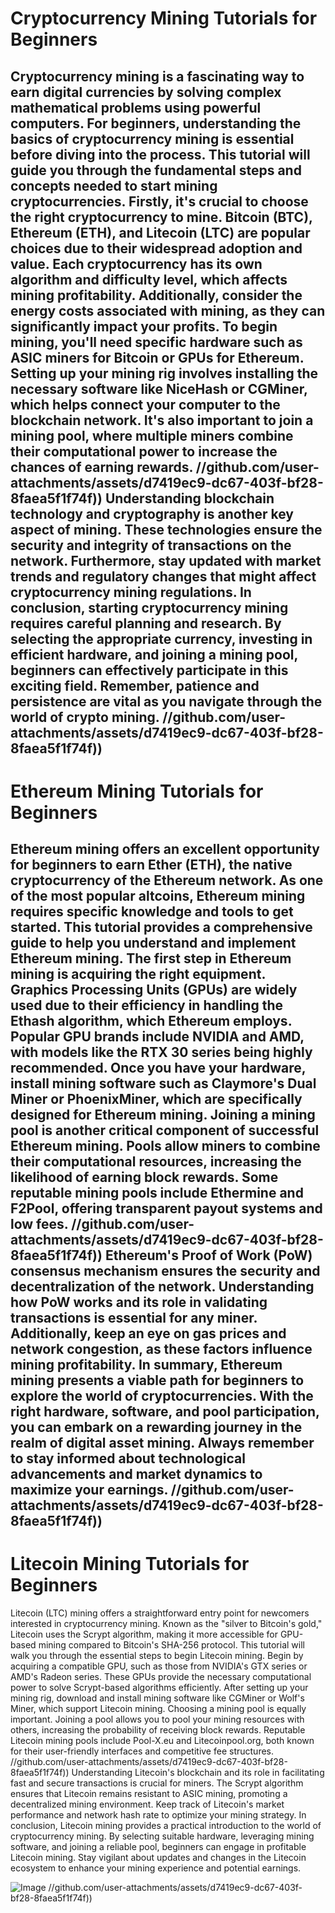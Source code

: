 # Cryptocurrency Mining Tutorials for Beginners
Cryptocurrency mining is a fascinating way to earn digital currencies by solving complex mathematical problems using powerful computers. For beginners, understanding the basics of cryptocurrency mining is essential before diving into the process. This tutorial will guide you through the fundamental steps and concepts needed to start mining cryptocurrencies.
Firstly, it's crucial to choose the right cryptocurrency to mine. Bitcoin (BTC), Ethereum (ETH), and Litecoin (LTC) are popular choices due to their widespread adoption and value. Each cryptocurrency has its own algorithm and difficulty level, which affects mining profitability. Additionally, consider the energy costs associated with mining, as they can significantly impact your profits.
To begin mining, you'll need specific hardware such as ASIC miners for Bitcoin or GPUs for Ethereum. Setting up your mining rig involves installing the necessary software like NiceHash or CGMiner, which helps connect your computer to the blockchain network. It's also important to join a mining pool, where multiple miners combine their computational power to increase the chances of earning rewards.
 //github.com/user-attachments/assets/d7419ec9-dc67-403f-bf28-8faea5f1f74f))
Understanding blockchain technology and cryptography is another key aspect of mining. These technologies ensure the security and integrity of transactions on the network. Furthermore, stay updated with market trends and regulatory changes that might affect cryptocurrency mining regulations.
In conclusion, starting cryptocurrency mining requires careful planning and research. By selecting the appropriate currency, investing in efficient hardware, and joining a mining pool, beginners can effectively participate in this exciting field. Remember, patience and persistence are vital as you navigate through the world of crypto mining.
 //github.com/user-attachments/assets/d7419ec9-dc67-403f-bf28-8faea5f1f74f))
---
# Ethereum Mining Tutorials for Beginners
Ethereum mining offers an excellent opportunity for beginners to earn Ether (ETH), the native cryptocurrency of the Ethereum network. As one of the most popular altcoins, Ethereum mining requires specific knowledge and tools to get started. This tutorial provides a comprehensive guide to help you understand and implement Ethereum mining.
The first step in Ethereum mining is acquiring the right equipment. Graphics Processing Units (GPUs) are widely used due to their efficiency in handling the Ethash algorithm, which Ethereum employs. Popular GPU brands include NVIDIA and AMD, with models like the RTX 30 series being highly recommended. Once you have your hardware, install mining software such as Claymore's Dual Miner or PhoenixMiner, which are specifically designed for Ethereum mining.
Joining a mining pool is another critical component of successful Ethereum mining. Pools allow miners to combine their computational resources, increasing the likelihood of earning block rewards. Some reputable mining pools include Ethermine and F2Pool, offering transparent payout systems and low fees.
 //github.com/user-attachments/assets/d7419ec9-dc67-403f-bf28-8faea5f1f74f))
Ethereum's Proof of Work (PoW) consensus mechanism ensures the security and decentralization of the network. Understanding how PoW works and its role in validating transactions is essential for any miner. Additionally, keep an eye on gas prices and network congestion, as these factors influence mining profitability.
In summary, Ethereum mining presents a viable path for beginners to explore the world of cryptocurrencies. With the right hardware, software, and pool participation, you can embark on a rewarding journey in the realm of digital asset mining. Always remember to stay informed about technological advancements and market dynamics to maximize your earnings.
 //github.com/user-attachments/assets/d7419ec9-dc67-403f-bf28-8faea5f1f74f))
--- 
# Litecoin Mining Tutorials for Beginners
Litecoin (LTC) mining offers a straightforward entry point for newcomers interested in cryptocurrency mining. Known as the "silver to Bitcoin's gold," Litecoin uses the Scrypt algorithm, making it more accessible for GPU-based mining compared to Bitcoin's SHA-256 protocol. This tutorial will walk you through the essential steps to begin Litecoin mining.
Begin by acquiring a compatible GPU, such as those from NVIDIA's GTX series or AMD's Radeon series. These GPUs provide the necessary computational power to solve Scrypt-based algorithms efficiently. After setting up your mining rig, download and install mining software like CGMiner or Wolf's Miner, which support Litecoin mining.
Choosing a mining pool is equally important. Joining a pool allows you to pool your mining resources with others, increasing the probability of receiving block rewards. Reputable Litecoin mining pools include Pool-X.eu and Litecoinpool.org, both known for their user-friendly interfaces and competitive fee structures.
 //github.com/user-attachments/assets/d7419ec9-dc67-403f-bf28-8faea5f1f74f))
Understanding Litecoin's blockchain and its role in facilitating fast and secure transactions is crucial for miners. The Scrypt algorithm ensures that Litecoin remains resistant to ASIC mining, promoting a decentralized mining environment. Keep track of Litecoin's market performance and network hash rate to optimize your mining strategy.
In conclusion, Litecoin mining provides a practical introduction to the world of cryptocurrency mining. By selecting suitable hardware, leveraging mining software, and joining a reliable pool, beginners can engage in profitable Litecoin mining. Stay vigilant about updates and changes in the Litecoin ecosystem to enhance your mining experience and potential earnings.

![Image](https://github.com/user-attachments/assets/4a25d116-2220-4385-b08e-f287af8fcbc4)
 //github.com/user-attachments/assets/d7419ec9-dc67-403f-bf28-8faea5f1f74f))
